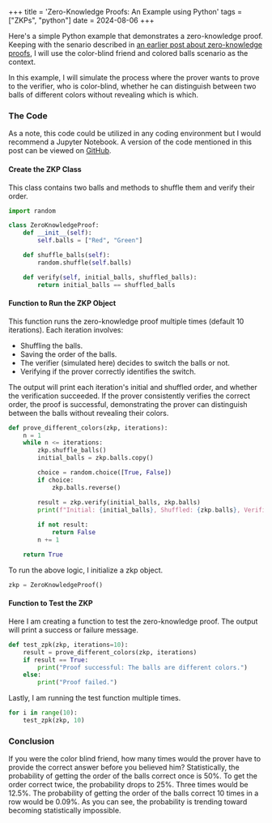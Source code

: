 +++
title = 'Zero-Knowledge Proofs: An Example using Python'
tags = ["ZKPs", "python"]
date = 2024-08-06
+++

Here's a simple Python example that demonstrates a zero-knowledge proof. Keeping with the senario described in [an earlier post about zero-knowledge proofs](https://blog.agilephd.com/posts/zero_knowlege_proof/), I will use the color-blind friend and colored balls scenario as the context.

In this example, I will simulate the process where the prover wants to prove to the verifier, who is color-blind, whether he can distinguish between two balls of different colors without revealing which is which.

### The Code

As a note, this code could be utilized in any coding environment but I would recommend a Jupyter Notebook.  A version of the code mentioned in this post can be viewed on [GitHub](https://github.com/cavalryjim/zkp_example).

#### Create the ZKP Class

This class contains two balls and methods to shuffle them and verify their order.

```python
import random

class ZeroKnowledgeProof:
    def __init__(self):
        self.balls = ["Red", "Green"]

    def shuffle_balls(self):
        random.shuffle(self.balls)

    def verify(self, initial_balls, shuffled_balls):
        return initial_balls == shuffled_balls
```

#### Function to Run the ZKP Object

This function runs the zero-knowledge proof multiple times (default 10 iterations). Each iteration involves:
- Shuffling the balls.
- Saving the order of the balls.
- The verifier (simulated here) decides to switch the balls or not.
- Verifying if the prover correctly identifies the switch.

The output will print each iteration's initial and shuffled order, and whether the verification succeeded. If the prover consistently verifies the correct order, the proof is successful, demonstrating the prover can distinguish between the balls without revealing their colors.

```python
def prove_different_colors(zkp, iterations):
    n = 1
    while n <= iterations:
        zkp.shuffle_balls()
        initial_balls = zkp.balls.copy()

        choice = random.choice([True, False])  
        if choice:
            zkp.balls.reverse()

        result = zkp.verify(initial_balls, zkp.balls)
        print(f"Initial: {initial_balls}, Shuffled: {zkp.balls}, Verified: {result}")
        
        if not result:
            return False
        n += 1

    return True
```

To run the above logic, I initialize a zkp object.

```python
zkp = ZeroKnowledgeProof()
```

#### Function to Test the ZKP

Here I am creating a function to test the zero-knowledge proof.  The output will print a success or failure message.

```python
def test_zpk(zkp, iterations=10):
    result = prove_different_colors(zkp, iterations)
    if result == True:
        print("Proof successful: The balls are different colors.")
    else:
        print("Proof failed.")
```

Lastly, I am running the test function multiple times.

```python
for i in range(10):
    test_zpk(zkp, 10)
```

### Conclusion

If you were the color blind friend, how many times would the prover have to provide the correct answer before you believed him?  Statistically, the probability of getting the order of the balls correct once is 50%.  To get the order correct twice, the probability drops to 25%.  Three times would be 12.5%.  The probability of getting the order of the balls correct 10 times in a row would be 0.09%.  As you can see, the probability is trending toward becoming statistically impossible.



